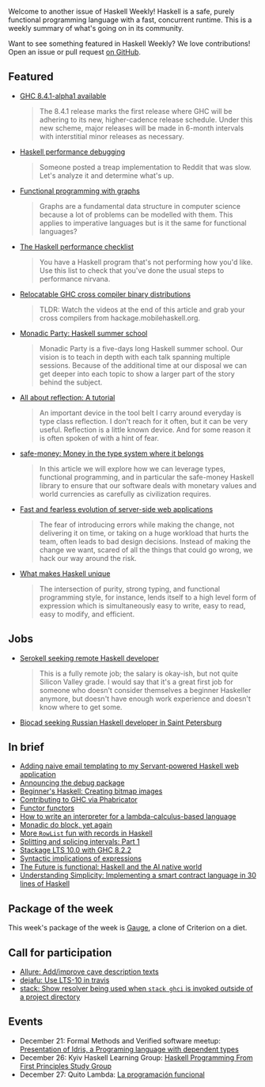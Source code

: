 <!-- 2017-12-21 -->

Welcome to another issue of Haskell Weekly!
Haskell is a safe, purely functional programming language with a fast, concurrent runtime.
This is a weekly summary of what's going on in its community.

Want to see something featured in Haskell Weekly?
We love contributions!
Open an issue or pull request [on GitHub](https://github.com/haskellweekly/haskellweekly.github.io).

## Featured

-   [GHC 8.4.1-alpha1 available](https://mail.haskell.org/pipermail/ghc-devs/2017-December/015235.html)

    > The 8.4.1 release marks the first release where GHC will be adhering to its new, higher-cadence release schedule. Under this new scheme, major releases will be made in 6-month intervals with interstitial minor releases as necessary.

-   [Haskell performance debugging](http://www.parsonsmatt.org/2017/12/18/haskell_performance_debugging.html)

    > Someone posted a treap implementation to Reddit that was slow. Let's analyze it and determine what's up.

-   [Functional programming with graphs](https://futtetennismo.me/posts/algorithms-and-data-structures/2017-12-08-functional-graphs.html)

    > Graphs are a fundamental data structure in computer science because a lot of problems can be modelled with them. This applies to imperative languages but is it the same for functional languages?

-   [The Haskell performance checklist](https://github.com/haskell-perf/checklist/blob/6afdd503247a490185312e61fac543e82f101bca/README.md)

    > You have a Haskell program that's not performing how you'd like. Use this list to check that you've done the usual steps to performance nirvana.

-   [Relocatable GHC cross compiler binary distributions](https://medium.com/@zw3rk/relocatable-ghc-cross-compiler-binary-distributions-f55080b837b1)

    > TLDR: Watch the videos at the end of this article and grab your cross compilers from hackage.mobilehaskell.org.

-   [Monadic Party: Haskell summer school](https://monadic.party)

    > Monadic Party is a five-days long Haskell summer school. Our vision is to teach in depth with each talk spanning multiple sessions. Because of the additional time at our disposal we can get deeper into each topic to show a larger part of the story behind the subject.

-   [All about reflection: A tutorial](https://www.tweag.io/posts/2017-12-21-reflection-tutorial.html)

    > An important device in the tool belt I carry around everyday is type class reflection. I don't reach for it often, but it can be very useful. Reflection is a little known device. And for some reason it is often spoken of with a hint of fear.

-   [safe-money: Money in the type system where it belongs](https://ren.zone/articles/safe-money)

    > In this article we will explore how we can leverage types, functional programming, and in particular the safe-money Haskell library to ensure that our software deals with monetary values and world currencies as carefully as civilization requires.

-   [Fast and fearless evolution of server-side web applications](https://wickstrom.tech/programming/2017/12/18/fast-and-fearless-evolution-of-server-side-web-applications.html)

    > The fear of introducing errors while making the change, not delivering it on time, or taking on a huge workload that hurts the team, often leads to bad design decisions. Instead of making the change we want, scared of all the things that could go wrong, we hack our way around the risk.

-   [What makes Haskell unique](https://www.snoyman.com/blog/2017/12/what-makes-haskell-unique)

    > The intersection of purity, strong typing, and functional programming style, for instance, lends itself to a high level form of expression which is simultaneously easy to write, easy to read, easy to modify, and efficient.

## Jobs

-   [Serokell seeking remote Haskell developer](https://gist.github.com/neongreen/98d40ea2b965166001bc20b15a26a6f9/6d962aa691bb9ef5b3ae7f3bc59953366e28afe1)

    > This is a fully remote job; the salary is okay-ish, but not quite Silicon Valley grade. I would say that it's a great first job for someone who doesn't consider themselves a beginner Haskeller anymore, but doesn't have enough work experience and doesn't know where to get some.

-   [Biocad seeking Russian Haskell developer in Saint Petersburg](https://spb.hh.ru/vacancy/23792285)

## In brief

-   [Adding naive email templating to my Servant-powered Haskell web application](https://vadosware.io/post/adding-email-templating-to-my-servant-app/)
-   [Announcing the debug package](https://neilmitchell.blogspot.com/2017/12/announcing-debug-package.html)
-   [Beginner's Haskell: Creating bitmap images](https://mendo.zone/fun/beginners-haskell-bitmap-images/)
-   [Contributing to GHC via Phabricator](https://medium.com/@zw3rk/contributing-to-ghc-290653b63147)
-   [Functor functors](https://www.benjamin.pizza/posts/2017-12-15-functor-functors.html)
-   [How to write an interpreter for a lambda-calculus-based language](http://semantic.org/post/how-to-write-an-interpreter-for-a-lambda-calculus-based-language/)
-   [Monadic do block, yet again](https://blog.ramdoot.in/monadic-do-block-yet-again-a98cf0237b25)
-   [More `RowList` fun with records in Haskell](https://qiita.com/kimagure/items/7c3521cfbf00ad173801)
-   [Splitting and splicing intervals: Part 1](https://ucsd-progsys.github.io/liquidhaskell-blog/2017/12/15/splitting-and-splicing-intervals-I.lhs/)
-   [Stackage LTS 10.0 with GHC 8.2.2](https://www.stackage.org/lts-10.0)
-   [Syntactic implications of expressions](https://mmhaskell.com/blog/2017/12/18/syntactic-implications-of-expressions)
-   [The Future is functional: Haskell and the AI native world](https://hackernoon.com/the-future-is-functional-haskell-and-the-ai-native-world-b55f2592865e)
-   [Understanding Simplicity: Implementing a smart contract language in 30 lines of Haskell](https://medium.com/@danrobinson/understanding-simplicity-implementing-a-smart-contract-language-in-30-lines-of-haskell-827521bfeb4d)

## Package of the week

This week's package of the week is [Gauge](https://hackage.haskell.org/package/gauge-0.1.3),
a clone of Criterion on a diet.

## Call for participation

-   [Allure: Add/improve cave description texts](https://github.com/AllureOfTheStars/Allure/issues/77)
-   [dejafu: Use LTS-10 in travis](https://github.com/barrucadu/dejafu/issues/166)
-   [stack: Show resolver being used when `stack ghci` is invoked outside of a project directory](https://github.com/commercialhaskell/stack/issues/3651)

## Events

-   December 21: Formal Methods and Verified software meetup: [Presentation of Idris, a Programing language with dependent types](https://www.meetup.com/Formal-Methods-and-Verified-software-meetup/events/245917235/)
-   December 26: Kyiv Haskell Learning Group: [Haskell Programming From First Principles Study Group](https://www.meetup.com/Kyiv-Haskell-Learning-Group/events/244284234/)
-   December 27: Quito Lambda: [La programaci&#xf3;n funcional](https://www.meetup.com/Quito-Lambda-Meetup/events/238781827/)
